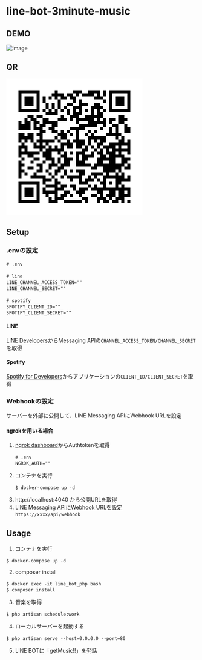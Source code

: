 # line-bot-3minute-music

## DEMO
![image](https://user-images.githubusercontent.com/39284992/122329816-06f47100-cf6d-11eb-813a-4a3bcc962141.gif)  
## QR
![image](src/resources/img/947sybkb.png)  


## Setup
### .envの設定
```
# .env

# line
LINE_CHANNEL_ACCESS_TOKEN=""
LINE_CHANNEL_SECRET=""

# spotify
SPOTIFY_CLIENT_ID=""
SPOTIFY_CLIENT_SECRET=""
```

#### LINE
[LINE Developers](
https://developers.line.biz/ja/docs/messaging-api/getting-started/)からMessaging APIの`CHANNEL_ACCESS_TOKEN/CHANNEL_SECRET`を取得  

#### Spotify
[Spotify for Developers](https://developer.spotify.com/dashboard/)からアプリケーションの`CLIENT_ID/CLIENT_SECRET`を取得

### Webhookの設定
サーバーを外部に公開して、LINE Messaging APIにWebhook URLを設定
#### ngrokを用いる場合
1. [ngrok dashboard](https://dashboard.ngrok.com/get-started/your-authtoken)からAuthtokenを取得  
    ```
    # .env
    NGROK_AUTH=""
    ```
2. コンテナを実行
    ```
    $ docker-compose up -d
    ```
3. http://localhost:4040 から公開URLを取得
4. [LINE Messaging APIにWebhook URLを設定](https://developers.line.biz/ja/docs/messaging-api/building-bot/#setting-webhook-url)<br>`https://xxxx/api/webhook`


## Usage
1. コンテナを実行
```
$ docker-compose up -d
```
2. composer install
```
$ docker exec -it line_bot_php bash
$ composer install
```
3. 音楽を取得  
```
$ php artisan schedule:work
```
4. ローカルサーバーを起動する  
```
$ php artisan serve --host=0.0.0.0 --port=80
```
5. LINE BOTに「getMusic!!」を発話

